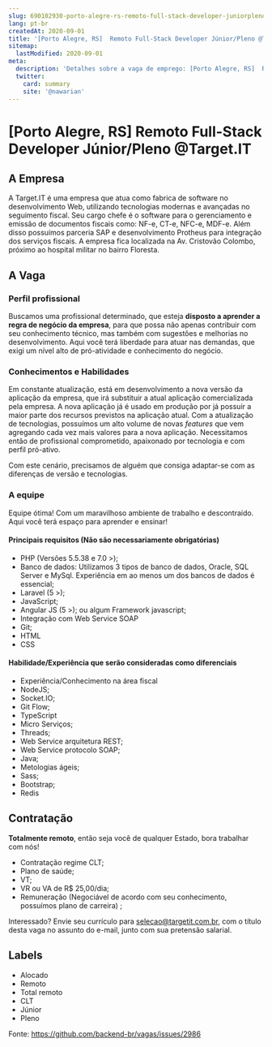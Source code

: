 ```yaml
---
slug: 690102930-porto-alegre-rs-remoto-full-stack-developer-juniorpleno-at-targetit
lang: pt-br
createdAt: 2020-09-01
title: '[Porto Alegre, RS]  Remoto Full-Stack Developer Júnior/Pleno @Target.IT - Vaga de Emprego'
sitemap:
  lastModified: 2020-09-01
meta:
  description: 'Detalhes sobre a vaga de emprego: [Porto Alegre, RS]  Remoto Full-Stack Developer Júnior/Pleno @Target.IT'
  twitter:
    card: summary
    site: '@nawarian'
---
```


# [Porto Alegre, RS]  Remoto Full-Stack Developer Júnior/Pleno @Target.IT

## A Empresa

A Target.IT é uma empresa que atua como fabrica de software no desenvolvimento Web, utilizando tecnologias modernas e avançadas no seguimento fiscal. Seu cargo chefe é o software  para o gerenciamento e emissão de documentos fiscais como: NF-e, CT-e, NFC-e, MDF-e. 
Além disso possuímos parceria SAP e desenvolvimento Protheus para integração dos serviços fiscais.
A empresa fica localizada na Av. Cristovão Colombo, próximo ao hospital militar no bairro Floresta.

## A Vaga

### Perfil profissional
Buscamos uma profissional determinado, que esteja **disposto a aprender a regra de negócio da empresa**, para que possa não apenas contribuir com seu conhecimento técnico, mas também com sugestões e melhorias no desenvolvimento. Aqui você terá  liberdade para atuar nas demandas, que exigi um nível alto de pró-atividade e conhecimento do negócio.

### Conhecimentos e Habilidades
Em constante atualização, está em desenvolvimento a nova versão da aplicação da empresa, que irá substituir a atual aplicação comercializada pela empresa. A nova aplicação já é usado em produção por já possuir a maior parte dos recursos previstos na aplicação atual. Com a atualização de tecnologias, possuímos um alto volume de novas _features_ que vem agregando cada vez mais valores para a nova aplicação. Necessitamos então de profissional comprometido, apaixonado por tecnologia e com perfil pró-ativo.

Com este cenário, precisamos de alguém que consiga adaptar-se com as diferenças de versão e tecnologias.

### A equipe
Equipe ótima! Com um maravilhoso ambiente de trabalho e descontraído. Aqui você terá espaço para aprender e ensinar!

#### Principais requisitos (Não são necessariamente obrigatórias)

- PHP (Versões 5.5.38 e 7.0 >);
- Banco de dados:
    Utilizamos 3 tipos de banco de dados, Oracle, SQL Server e MySql. Experiência em ao menos um dos bancos de dados é essencial;
- Laravel (5 >);
- JavaScript;
- Angular JS (5 >); ou algum Framework javascript;
- Integração com Web Service SOAP
- Git;
- HTML
- CSS

#### Habilidade/Experiência que serão consideradas como diferenciais

- Experiência/Conhecimento na área fiscal
- NodeJS;
- Socket.IO;
- Git Flow;
- TypeScript
- Micro Serviços;
- Threads;
- Web Service arquitetura REST;
- Web Service protocolo SOAP;
- Java;
- Metologias ágeis;
- Sass;
- Bootstrap;
- Redis

## Contratação
**Totalmente remoto**, então seja você de qualquer Estado, bora trabalhar com nós!

- Contratação regime CLT;
- Plano de saúde;
- VT;
- VR ou VA de R$ 25,00/dia;
- Remuneração (Negociável de acordo com seu conhecimento, possuímos plano de carreira) ;

Interessado? Envie seu currículo para selecao@targetit.com.br, com o título desta vaga no assunto do e-mail, junto com sua pretensão salarial.

## Labels

- Alocado
- Remoto
- Total remoto
- CLT
- Júnior
- Pleno


Fonte: https://github.com/backend-br/vagas/issues/2986